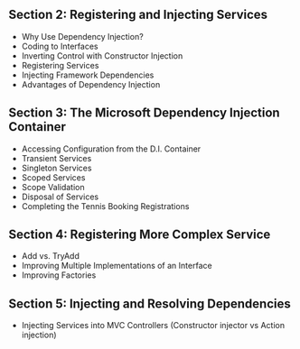 ## Section 2: Registering and Injecting Services
* Why Use Dependency Injection?
* Coding to Interfaces
* Inverting Control with Constructor Injection
* Registering Services
* Injecting Framework Dependencies
* Advantages of Dependency Injection
## Section 3: The Microsoft Dependency Injection Container
* Accessing Configuration from the D.I. Container
* Transient Services
* Singleton Services
* Scoped Services
* Scope Validation
* Disposal of Services
* Completing the Tennis Booking Registrations
## Section 4: Registering More Complex Service
* Add vs. TryAdd
* Improving Multiple Implementations of an Interface
* Improving Factories
## Section 5: Injecting and Resolving Dependencies
* Injecting Services into MVC Controllers (Constructor injector vs Action injection)